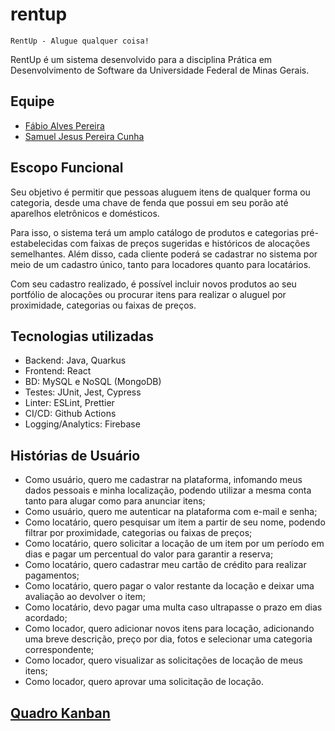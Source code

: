 # rentup
    RentUp - Alugue qualquer coisa!

RentUp é um sistema desenvolvido para a disciplina Prática em Desenvolvimento de Software da Universidade Federal de Minas Gerais. 

## Equipe

- [Fábio Alves Pereira](https://github.com/fabiopereira96)
- [Samuel Jesus Pereira Cunha](https://github.com/samuelcunha)

## Escopo Funcional

Seu objetivo é permitir que pessoas aluguem itens de qualquer forma ou categoria, desde uma chave de fenda que possui em seu porão até aparelhos eletrônicos e domésticos. 

Para isso, o sistema terá um amplo catálogo de produtos e categorias pré-estabelecidas com faixas de preços sugeridas e históricos de alocações semelhantes. Além disso, cada cliente poderá se cadastrar no sistema por meio de um cadastro único, tanto para locadores quanto para locatários. 

Com seu cadastro realizado, é possível incluir novos produtos ao seu portfólio de alocações ou procurar itens para realizar o aluguel por proximidade, categorias ou faixas de preços. 

## Tecnologias utilizadas

- Backend: Java, Quarkus
- Frontend: React
- BD: MySQL e NoSQL (MongoDB)
- Testes: JUnit, Jest, Cypress
- Linter: ESLint, Prettier
- CI/CD: Github Actions
- Logging/Analytics: Firebase

## Histórias de Usuário

- Como usuário, quero me cadastrar na plataforma, infomando meus dados pessoais e minha localização, podendo utilizar a mesma conta tanto para alugar como para anunciar itens;
- Como usuário, quero me autenticar na plataforma com e-mail e senha;
- Como locatário, quero pesquisar um item a partir de seu nome, podendo filtrar por proximidade, categorias ou faixas de preços;
- Como locatário, quero solicitar a locação de um item por um período em dias e pagar um percentual do valor para garantir a reserva;
- Como locatário, quero cadastrar meu cartão de crédito para realizar pagamentos;
- Como locatário, quero pagar o valor restante da locação e deixar uma avaliação ao devolver o item;
- Como locatário, devo pagar uma multa caso ultrapasse o prazo em dias acordado;
- Como locador, quero adicionar novos itens para locação, adicionando uma breve descrição, preço por dia, fotos e selecionar uma categoria correspondente;
- Como locador, quero visualizar as solicitações de locação de meus itens;
- Como locador, quero aprovar uma solicitação de locação.

## [Quadro Kanban](https://github.com/samuelcunha/rentup/projects/1)






